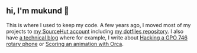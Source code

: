 ## hi, I'm mukund 🍅

This is where I used to keep my code. A few years ago, I moved most of my
projects to [my SourceHut account][sourcehut] including [my dotfiles
repository][dotfiles]. I also have [a technical blog][blog] where for
example, I write about [Hacking a GPO 746 rotary phone][gpo746] or
[Scoring an animation with Orca][orca].

[gpo746]: https://blog.yaymukund.com/posts/hacking-a-gpo-746-rotary-phone/
[orca]: https://blog.yaymukund.com/posts/scoring-an-animation-with-orca/
[blog]: https://blog.yaymukund.com
[sourcehut]: https://sr.ht/~yaymukund
[dotfiles]: https://git.sr.ht/~yaymukund/dotfiles
